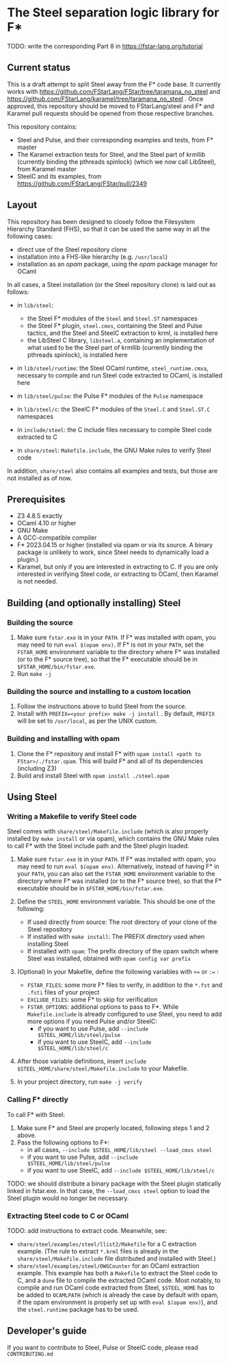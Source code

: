 # The Steel separation logic library for F*

TODO: write the corresponding Part 8 in https://fstar-lang.org/tutorial

## Current status

This is a draft attempt to split Steel away from the F* code base. It
currently works with
https://github.com/FStarLang/FStar/tree/taramana_no_steel and
https://github.com/FStarLang/karamel/tree/taramana_no_steel . Once
approved, this repository should be moved to FStarLang/steel and F*
and Karamel pull requests should be opened from those respective
branches.

This repository contains:
* Steel and Pulse, and their corresponding examples and tests, from F*
  master
* The Karamel extraction tests for Steel, and the Steel part of
  krmllib (currently binding the pthreads spinlock) (which we now call
  LibSteel), from Karamel master
* SteelC and its examples, from https://github.com/FStarLang/FStar/pull/2349

## Layout

This repository has been designed to closely follow the Filesystem
Hierarchy Standard (FHS), so that it can be used the same way in all
the following cases:
* direct use of the Steel repository clone
* installation into a FHS-like hierarchy (e.g. `/usr/local`)
* installation as an _opam_ package, using the _opam_ package manager for
  OCaml

In all cases, a Steel installation (or the Steel repository clone) is
laid out as follows:

* in `lib/steel`:
  * the Steel F* modules of the `Steel` and `Steel.ST` namespaces
  * the Steel F* plugin, `steel.cmxs`, containing the Steel and Pulse
    tactics, and the Steel and SteelC extraction to krml, is installed
    here
  * the LibSteel C library, `libsteel.a`, containing an implementation of
    what used to be the Steel part of krmllib (currently binding the
    pthreads spinlock), is installed here
  
* in `lib/steel/runtime`: the Steel OCaml runtime,
  `steel_runtime.cmxa`, necessary to compile and run Steel code
  extracted to OCaml, is installed here
  
* in `lib/steel/pulse`: the Pulse F* modules of the `Pulse` namespace

* in `lib/steel/c`: the SteelC F* modules of the `Steel.C` and
  `Steel.ST.C` namespaces

* in `include/steel`: the C include files necessary to compile Steel
  code extracted to C

* in `share/steel`: `Makefile.include`, the GNU Make rules to verify
  Steel code

In addition, `share/steel` also contains all examples and tests, but
those are not installed as of now.

## Prerequisites

* Z3 4.8.5 exactly
* OCaml 4.10 or higher
* GNU Make
* A GCC-compatible compiler
* F* 2023.04.15 or higher (installed via opam or via its source. A
  binary package is unlikely to work, since Steel needs to dynamically
  load a plugin.)
* Karamel, but only if you are interested in extracting to C. If you
  are only interested in verifying Steel code, or extracting to OCaml,
  then Karamel is not needed.

## Building (and optionally installing) Steel

### Building the source

1. Make sure `fstar.exe` is in your `PATH`. If F* was installed with
   opam, you may need to run `eval $(opam env)`. If F* is not in your
   `PATH`, set the `FSTAR_HOME` environment variable to the directory
   where F* was installed (or to the F* source tree), so that the F*
   executable should be in `$FSTAR_HOME/bin/fstar.exe`.
2. Run `make -j`

### Building the source and installing to a custom location

1. Follow the instructions above to build Steel from the source.
2. Install with `PREFIX=<your prefix> make -j install` . By default,
   `PREFIX` will be set to `/usr/local`, as per the UNIX custom.

### Building and installing with opam

1. Clone the F* repository and install F* with `opam install
   <path to FStar>/./fstar.opam`. This will build F* and all of its
   dependencies (including Z3)
2. Build and install Steel with `opam install ./steel.opam`

## Using Steel

### Writing a Makefile to verify Steel code

Steel comes with `share/steel/Makefile.include` (which is also
properly installed by `make install` or via opam), which contains the
GNU Make rules to call F* with the Steel include path and the Steel
plugin loaded.

1. Make sure `fstar.exe` is in your `PATH`. If F* was installed with
   opam, you may need to run `eval $(opam env)`. Alternatively,
   instead of having F* in your `PATH`, you can also set the
   `FSTAR_HOME` environment variable to the directory where F* was
   installed (or to the F* source tree), so that the F* executable
   should be in `$FSTAR_HOME/bin/fstar.exe`.

2. Define the `STEEL_HOME` environment variable. This should be one of the following:
   * If used directly from source: The root directory of your clone of the Steel repository
   * If installed with `make install`: The PREFIX directory used when installing Steel
   * If installed with `opam`: The prefix directory of the opam
     switch where Steel was installed, obtained with `opam config var prefix`
 
3. (Optional) In your Makefile, define the following variables with `+=` or `:=` :
   * `FSTAR_FILES`: some more F* files to verify, in addition to the
     `*.fst` and `.fsti` files of your project
   * `EXCLUDE_FILES`: some F* to skip for verification
   * `FSTAR_OPTIONS`: additional options to pass to F*. While
     `Makefile.include` is already configured to use Steel, you need
     to add more options if you need Pulse and/or SteelC:
     * if you want to use Pulse, add `--include $STEEL_HOME/lib/steel/pulse`
     * if you want to use SteelC, add `--include $STEEL_HOME/lib/steel/c`

4. After those variable definitions, insert `include
   $STEEL_HOME/share/steel/Makefile.include` to your Makefile.

5. In your project directory, run `make -j verify`

### Calling F* directly

To call F* with Steel:

1. Make sure F* and Steel are properly located, following steps 1 and 2 above.
2. Pass the following options to F*:
   * in all cases, `--include $STEEL_HOME/lib/steel --load_cmxs steel`
   * if you want to use Pulse, add `--include $STEEL_HOME/lib/steel/pulse`
   * if you want to use SteelC, add `--include $STEEL_HOME/lib/steel/c`

TODO: we should distribute a binary package with the Steel plugin
statically linked in fstar.exe. In that case, the `--load_cmxs steel`
option to load the Steel plugin would no longer be necessary.

### Extracting Steel code to C or OCaml

TODO: add instructions to extract code. Meanwhile, see:
* `share/steel/examples/steel/llist2/Makefile` for a C extraction
  example. (The rule to extract `*.krml` files is already in the
  `share/steel/Makefile.include` file distributed and installed with
  Steel.)
* `share/steel/examples/steel/OWGCounter` for an OCaml extraction
  example. This example has both a `Makefile` to extract the Steel
  code to C, and a `dune` file to compile the extracted OCaml
  code. Most notably, to compile and run OCaml code extracted from
  Steel, `$STEEL_HOME` has to be added to `OCAMLPATH` (which is
  already the case by default with opam, if the opam environment is
  properly set up with `eval $(opam env)`), and the `steel.runtime`
  package has to be used.

## Developer's guide

If you want to contribute to Steel, Pulse or SteelC code, please read
`CONTRIBUTING.md`
